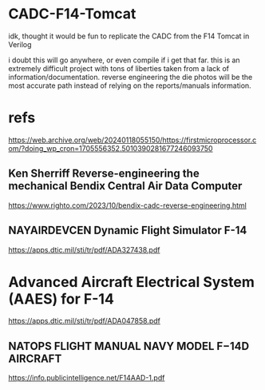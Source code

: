 # CADC-F14-Tomcat

idk, thought it would be fun to replicate the CADC from the F14 Tomcat in Verilog

i doubt this will go anywhere, or even compile if i get that far. 
this is an extremely difficult project with tons of liberties taken from a lack of information/documentation.
reverse engineering the die photos will be the most accurate path instead of relying on the reports/manuals information.

# refs
  https://web.archive.org/web/20240118055150/https://firstmicroprocessor.com/?doing_wp_cron=1705556352.5010390281677246093750
## Ken Sherriff Reverse-engineering the mechanical Bendix Central Air Data Computer
  https://www.righto.com/2023/10/bendix-cadc-reverse-engineering.html
## NAYAIRDEVCEN Dynamic Flight Simulator F-14
  https://apps.dtic.mil/sti/tr/pdf/ADA327438.pdf
# Advanced Aircraft Electrical System (AAES) for F-14
  https://apps.dtic.mil/sti/tr/pdf/ADA047858.pdf
## NATOPS FLIGHT MANUAL NAVY MODEL F−14D AIRCRAFT
  https://info.publicintelligence.net/F14AAD-1.pdf
